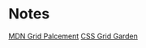 # Notes

[MDN Grid Palcement](https://developer.mozilla.org/en-US/docs/Web/CSS/CSS_Grid_Layout/Line-based_Placement_with_CSS_Grid)
[CSS Grid Garden](https://cssgridgarden.com/)

